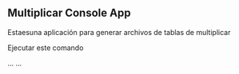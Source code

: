 

## Multiplicar Console App
Estaesuna aplicación para generar archivos de tablas de multiplicar

Ejecutar este comando

...
...

